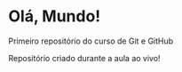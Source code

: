 # Olá, Mundo!
Primeiro repositório do curso de Git e GitHub

Repositório criado durante a aula ao vivo!
